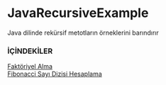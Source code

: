 # JavaRecursiveExample

Java dilinde rekürsif metotların örneklerini barındırır

### İÇİNDEKİLER

[Faktöriyel Alma](https://github.com/saricayemre/JavaRecursiveExample/blob/master/faktoriyelRecursive.java) <br>
[Fibonacci Sayı Dizisi Hesaplama](https://github.com/saricayemre/JavaRecursiveExample/blob/master/fibonacciRecursive.java) <br>
